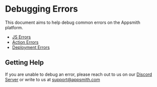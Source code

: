 # Debugging Errors

This document aims to help debug common errors on the Appsmith platform.

* [JS Errors](widget-errors.md)
* [Action Errors](action-errors.md)
* [Deployment Errors](deployment-errors.md)

## Getting Help

If you are unable to debug an error, please reach out to us on our [Discord Server](https://discord.com/invite/rBTTVJp) or write to us at support@appsmith.com

